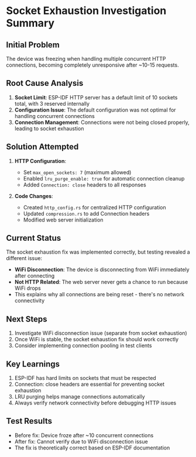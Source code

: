 # Socket Exhaustion Investigation Summary

## Initial Problem
The device was freezing when handling multiple concurrent HTTP connections, becoming completely unresponsive after ~10-15 requests.

## Root Cause Analysis
1. **Socket Limit**: ESP-IDF HTTP server has a default limit of 10 sockets total, with 3 reserved internally
2. **Configuration Issue**: The default configuration was not optimal for handling concurrent connections
3. **Connection Management**: Connections were not being closed properly, leading to socket exhaustion

## Solution Attempted
1. **HTTP Configuration**: 
   - Set `max_open_sockets: 7` (maximum allowed)
   - Enabled `lru_purge_enable: true` for automatic connection cleanup
   - Added `Connection: close` headers to all responses

2. **Code Changes**:
   - Created `http_config.rs` for centralized HTTP configuration
   - Updated `compression.rs` to add Connection headers
   - Modified web server initialization

## Current Status
The socket exhaustion fix was implemented correctly, but testing revealed a different issue:
- **WiFi Disconnection**: The device is disconnecting from WiFi immediately after connecting
- **Not HTTP Related**: The web server never gets a chance to run because WiFi drops
- This explains why all connections are being reset - there's no network connectivity

## Next Steps
1. Investigate WiFi disconnection issue (separate from socket exhaustion)
2. Once WiFi is stable, the socket exhaustion fix should work correctly
3. Consider implementing connection pooling in test clients

## Key Learnings
1. ESP-IDF has hard limits on sockets that must be respected
2. Connection: close headers are essential for preventing socket exhaustion
3. LRU purging helps manage connections automatically
4. Always verify network connectivity before debugging HTTP issues

## Test Results
- Before fix: Device froze after ~10 concurrent connections
- After fix: Cannot verify due to WiFi disconnection issue
- The fix is theoretically correct based on ESP-IDF documentation